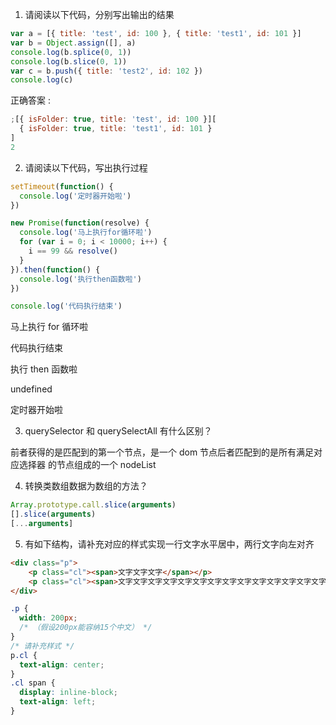 1. 请阅读以下代码，分别写出输出的结果

```js
var a = [{ title: 'test', id: 100 }, { title: 'test1', id: 101 }]
var b = Object.assign([], a)
console.log(b.splice(0, 1))
console.log(b.slice(0, 1))
var c = b.push({ title: 'test2', id: 102 })
console.log(c)
```

正确答案 :

```js
;[{ isFolder: true, title: 'test', id: 100 }][
  { isFolder: true, title: 'test1', id: 101 }
]
2
```

2. 请阅读以下代码，写出执行过程

```js
setTimeout(function() {
  console.log('定时器开始啦')
})

new Promise(function(resolve) {
  console.log('马上执行for循环啦')
  for (var i = 0; i < 10000; i++) {
    i == 99 && resolve()
  }
}).then(function() {
  console.log('执行then函数啦')
})

console.log('代码执行结束')
```

马上执行 for 循环啦

代码执行结束

执行 then 函数啦

undefined

定时器开始啦

3. querySelector 和 querySelectAll 有什么区别？

前者获得的是匹配到的第一个节点，是一个 dom 节点后者匹配到的是所有满足对应选择器
的节点组成的一个 nodeList

4. 转换类数组数据为数组的方法？

```js
Array.prototype.call.slice(arguments)
[].slice(arguments)
[...arguments]
```

5. 有如下结构，请补充对应的样式实现一行文字水平居中，两行文字向左对齐

```html
<div class="p">
	<p class="cl"><span>文字文字文字</span></p>
	<p class="cl"><span>文字文字文字文字文字文字文字文字文字文字文字文字文字文字文字文字文字文字文字文字文字</span></p>
</div>
```

```css
.p {
  width: 200px;
  /* （假设200px能容纳15个中文） */
}
/* 请补充样式 */
p.cl {
  text-align: center;
}
.cl span {
  display: inline-block;
  text-align: left;
}
```
